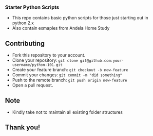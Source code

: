 ### Starter Python Scripts
* This repo contains basic python scripts for those just starting out in python 2.x
* Also contain exmaples from Andela Home Study

## Contributing
* Fork this repository to your account.
* Clone your repository: `git clone git@github.com:your-username/python-101.git`
* Create your feature branch: `git checkout -b new-feature`
* Commit your changes: `git commit -m "did something"`
* Push to the remote branch: `git push origin new-feature`
* Open a pull request.

## Note
* Kindly take not to maintain all existing folder structures

## Thank you!